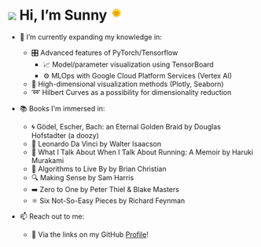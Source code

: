 # <img src="https://camo.githubusercontent.com/e8e7b06ecf583bc040eb60e44eb5b8e0ecc5421320a92929ce21522dbc34c891/68747470733a2f2f6d656469612e67697068792e636f6d2f6d656469612f6876524a434c467a6361737252346961377a2f67697068792e676966" height="20"> Hi, I’m Sunny <img src="https://github.com/sunnydigital/sunnydigital/blob/main/static/animated-sun.gif" height="24">

- 🌱 I’m currently expanding my knowledge in:
    - 🎛️ Advanced features of PyTorch/Tensorflow
        - 📈 Model/parameter visualization using TensorBoard
        - ⚙️ MLOps with Google Cloud Platform Services (Vertex AI)
    - 🎨 High-dimensional visualization methods (Plotly, Seaborn)
    - ➿ Hilbert Curves as a possibility for dimensionality reduction

- 📚 Books I'm immersed in:
    - 🌀 Gödel, Escher, Bach: an Eternal Golden Braid by Douglas Hofstadter (a doozy)
    - 🎨 Leonardo Da Vinci by Walter Isaacson
    - 🏃 What I Talk About When I Talk About Running: A Memoir by Haruki Murakami
    - 🧮 Algorithms to Live By by Brian Christian
    - 🔍 Making Sense by Sam Harris
    - ➡️ Zero to One by Peter Thiel & Blake Masters
    - ⚛️ Six Not-So-Easy Pieces by Richard Feynman

- 📫 Reach out to me:
    - 🔗 Via the links on my GitHub [Profile](https://github.com/sunnydigital)!

<!---
sunnydigital/sunnydigital is a ✨ special ✨ repository because its `README.md` (this file) appears on your GitHub profile.
You can click the Preview link to take a look at your changes.
--->
